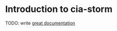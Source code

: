 # Introduction to cia-storm

TODO: write [great documentation](http://jacobian.org/writing/great-documentation/what-to-write/)
